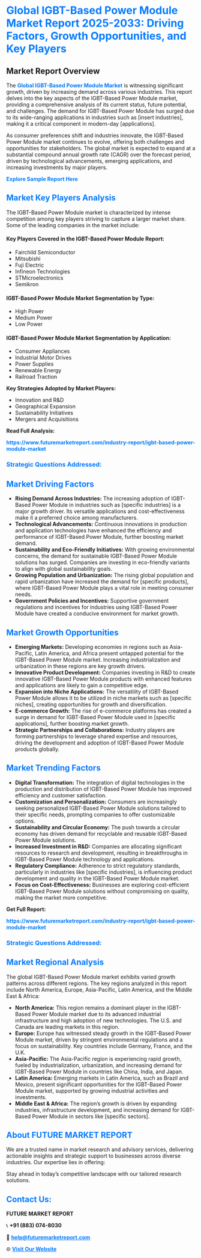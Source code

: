<h1 style="color: #007BFF;">Global IGBT-Based Power Module Market Report 2025-2033: Driving Factors, Growth Opportunities, and Key Players</h1>

<section id="overview">
<h2>Market Report Overview</h2>
<p>The <a href="https://www.futuremarketreport.com/industry-report/igbt-based-power-module-market" style="color: #007BFF; text-decoration: none;"><strong>Global IGBT-Based Power Module Market</strong></a> is witnessing significant growth, driven by increasing demand across various industries. This report delves into the key aspects of the IGBT-Based Power Module market, providing a comprehensive analysis of its current status, future potential, and challenges. The demand for IGBT-Based Power Module has surged due to its wide-ranging applications in industries such as [insert industries], making it a critical component in modern-day [applications].</p>
<p>As consumer preferences shift and industries innovate, the IGBT-Based Power Module market continues to evolve, offering both challenges and opportunities for stakeholders. The global market is expected to expand at a substantial compound annual growth rate (CAGR) over the forecast period, driven by technological advancements, emerging applications, and increasing investments by major players.</p>
</section>

<section id="overview">
<p><a href="https://www.futuremarketreport.com/request-sample/reportId=75734" style="color: #007BFF; text-decoration: none;"><strong>Explore Sample Report Here</strong></a></p>
</section>

<section id="key-players">
<h2 style="color: #007BFF;">Market Key Players Analysis</h2>
<p>The IGBT-Based Power Module market is characterized by intense competition among key players striving to capture a larger market share. Some of the leading companies in the market include:</p>
<h4>Key Players Covered in the IGBT-Based Power Module Report:</h4>
<ul><li>Fairchild Semiconductor</li><li>Mitsubishi</li><li>Fuji Electric</li><li>Infineon Technologies</li><li>STMicroelectronics</li><li>Semikron</li></ul>
<h4>IGBT-Based Power Module Market Segmentation by Type:</h4>
<ul><li>High Power</li><li>Medium Power</li><li>Low Power</li></ul>

<h4>IGBT-Based Power Module Market Segmentation by Application:</h4>
<ul><li>Consumer Appliances</li><li>Industrial Motor Drives</li><li>Power Supplies</li><li>Renewable Energy</li><li>Railroad Traction</li></ul>
<p><strong>Key Strategies Adopted by Market Players:</strong></p>
<ul>
<li>Innovation and R&D</li>
<li>Geographical Expansion</li>
<li>Sustainability Initiatives</li>
<li>Mergers and Acquisitions</li>
</ul>
</section>

<section>
<p><strong>Read Full Analysis: </strong></p><a href="https://www.futuremarketreport.com/industry-report/igbt-based-power-module-market" style="color: #007BFF; text-decoration: none;"><strong>https://www.futuremarketreport.com/industry-report/igbt-based-power-module-market</strong></a>
<h3 style="color: #007BFF;">Strategic Questions Addressed:</h3>
</section>

<section id="driving-factors">
<h2 style="color: #007BFF;">Market Driving Factors</h2>
<ul>
<li><strong>Rising Demand Across Industries:</strong> The increasing adoption of IGBT-Based Power Module in industries such as [specific industries] is a major growth driver. Its versatile applications and cost-effectiveness make it a preferred choice among manufacturers.</li>
<li><strong>Technological Advancements:</strong> Continuous innovations in production and application technologies have enhanced the efficiency and performance of IGBT-Based Power Module, further boosting market demand.</li>
<li><strong>Sustainability and Eco-Friendly Initiatives:</strong> With growing environmental concerns, the demand for sustainable IGBT-Based Power Module solutions has surged. Companies are investing in eco-friendly variants to align with global sustainability goals.</li>
<li><strong>Growing Population and Urbanization:</strong> The rising global population and rapid urbanization have increased the demand for [specific products], where IGBT-Based Power Module plays a vital role in meeting consumer needs.</li>
<li><strong>Government Policies and Incentives:</strong> Supportive government regulations and incentives for industries using IGBT-Based Power Module have created a conducive environment for market growth.</li>
</ul>
</section>

<section id="growth-opportunities">
<h2 style="color: #007BFF;">Market Growth Opportunities</h2>
<ul>
<li><strong>Emerging Markets:</strong> Developing economies in regions such as Asia-Pacific, Latin America, and Africa present untapped potential for the IGBT-Based Power Module market. Increasing industrialization and urbanization in these regions are key growth drivers.</li>
<li><strong>Innovative Product Development:</strong> Companies investing in R&D to create innovative IGBT-Based Power Module products with enhanced features and applications are likely to gain a competitive edge.</li>
<li><strong>Expansion into Niche Applications:</strong> The versatility of IGBT-Based Power Module allows it to be utilized in niche markets such as [specific niches], creating opportunities for growth and diversification.</li>
<li><strong>E-commerce Growth:</strong> The rise of e-commerce platforms has created a surge in demand for IGBT-Based Power Module used in [specific applications], further boosting market growth.</li>
<li><strong>Strategic Partnerships and Collaborations:</strong> Industry players are forming partnerships to leverage shared expertise and resources, driving the development and adoption of IGBT-Based Power Module products globally.</li>
</ul>
</section>

<section id="trending-factors">
<h2 style="color: #007BFF;">Market Trending Factors</h2>
<ul>
<li><strong>Digital Transformation:</strong> The integration of digital technologies in the production and distribution of IGBT-Based Power Module has improved efficiency and customer satisfaction.</li>
<li><strong>Customization and Personalization:</strong> Consumers are increasingly seeking personalized IGBT-Based Power Module solutions tailored to their specific needs, prompting companies to offer customizable options.</li>
<li><strong>Sustainability and Circular Economy:</strong> The push towards a circular economy has driven demand for recyclable and reusable IGBT-Based Power Module solutions.</li>
<li><strong>Increased Investment in R&D:</strong> Companies are allocating significant resources to research and development, resulting in breakthroughs in IGBT-Based Power Module technology and applications.</li>
<li><strong>Regulatory Compliance:</strong> Adherence to strict regulatory standards, particularly in industries like [specific industries], is influencing product development and quality in the IGBT-Based Power Module market.</li>
<li><strong>Focus on Cost-Effectiveness:</strong> Businesses are exploring cost-efficient IGBT-Based Power Module solutions without compromising on quality, making the market more competitive.</li>
</ul>
</section>

<section>
<p><strong>Get Full Report: </strong></p><a href="https://www.futuremarketreport.com/industry-report/igbt-based-power-module-market" style="color: #007BFF; text-decoration: none;"><strong>https://www.futuremarketreport.com/industry-report/igbt-based-power-module-market</strong></a>
<h3 style="color: #007BFF;">Strategic Questions Addressed:</h3>
</section>


<section id="regional-analysis">
<h2 style="color: #007BFF;">Market Regional Analysis</h2>
<p>The global IGBT-Based Power Module market exhibits varied growth patterns across different regions. The key regions analyzed in this report include North America, Europe, Asia-Pacific, Latin America, and the Middle East & Africa:</p>
<ul>
<li><strong>North America:</strong> This region remains a dominant player in the IGBT-Based Power Module market due to its advanced industrial infrastructure and high adoption of new technologies. The U.S. and Canada are leading markets in this region.</li>
<li><strong>Europe:</strong> Europe has witnessed steady growth in the IGBT-Based Power Module market, driven by stringent environmental regulations and a focus on sustainability. Key countries include Germany, France, and the U.K.</li>
<li><strong>Asia-Pacific:</strong> The Asia-Pacific region is experiencing rapid growth, fueled by industrialization, urbanization, and increasing demand for IGBT-Based Power Module in countries like China, India, and Japan.</li>
<li><strong>Latin America:</strong> Emerging markets in Latin America, such as Brazil and Mexico, present significant opportunities for the IGBT-Based Power Module market, supported by growing industrial activities and investments.</li>
<li><strong>Middle East & Africa:</strong> The region’s growth is driven by expanding industries, infrastructure development, and increasing demand for IGBT-Based Power Module in sectors like [specific sectors].</li>
</ul>
</section>

<footer>
<h2 style="color: #007BFF;">About FUTURE MARKET REPORT</h2>
<p>We are a trusted name in market research and advisory services, delivering actionable insights and strategic support to businesses across diverse industries. Our expertise lies in offering:</p>

<p>Stay ahead in today’s competitive landscape with our tailored research solutions.</p>

<h2 style="color: #007BFF;">Contact Us:</h2>
<p><strong>FUTURE MARKET REPORT</strong></p>
<p>📞 <strong>+91 (883) 074-8030</strong></p>
<p>📧 <strong><a href="mailto:help@futuremarketreport.com" style="color: #007BFF;">help@futuremarketreport.com</a></strong></p>
<p>🌐 <strong><a href="https://www.futuremarketreport.com/" style="color: #007BFF;">Visit Our Website</a></strong></p>
</footer>